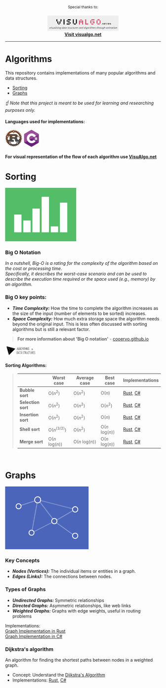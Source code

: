 <div align="center">

<sup>Special thanks to:</sup>

<a href="https://visualgo.net/en">
  <div>
    <img src="https://github.com/AnastasKosstow/algorithms/blob/main/assets/VisuAlgo.png" width="230" alt="visualgo" />
  </div>
  <b>
    Visit visualgo.net
  </b>
</a>

<hr />
</div>

# Algorithms
This repository contains implementations of many popular algorithms and data structures.

* [Sorting](#sorting)
* [Graphs](#graphs)

*☝ Note that this project is meant to be used for learning and researching purposes only.*
<br />

<h4 align="left">Languages used for implementations:</h4>
<p align="left">
  <img src="https://github.com/AnastasKosstow/algorithms/blob/main/assets/logo/rust-logo.png" alt="rust" width="55" height="55"/>
  <img src="https://github.com/AnastasKosstow/algorithms/blob/main/assets/logo/csharp-logo.png" alt="csharp" width="55" height="55"/>
</p>

<h4 align="left">For visual representation of the flow of each algorithm use  <a href="https://visualgo.net/en">VisuAlgo.net</a></h4>


# Sorting
<img src="https://github.com/AnastasKosstow/algorithms/blob/main/assets/sorting.gif" width="230" alt="sorting" />

### Big O Notation
*In a nutshell, Big-O is a rating for the complexity of the algorithm based on the cost or processing time.*
<br>
*Specifically, it describes the worst-case scenario and can be used to describe the execution time required or the space used (e.g., memory) by an algorithm.*

### Big O key points:
 - <b>*Time Complexity:*</b> How the time to complete the algorithm increases as the size of the input (number of elements to be sorted) increases.
 - <b>*Space Complexity:*</b> How much extra storage space the algorithm needs beyond the original input. This is less often discussed with sorting algorithms but is still a relevant factor.

> <b>For more information about 'Big O notation'</b> - <a href="https://cooervo.github.io/Algorithms-DataStructures-BigONotation/big-O-notation.html">cooervo.github.io</a>
<img src="https://github.com/AnastasKosstow/algorithms/blob/main/assets/logo-algos.svg" width="100" alt="cooervo.github.io" />

#### Sorting Algorithms: 
   > |                              | Worst case | Average case | Best case | Implementations |
   > | ---------------------------- | ---------- | ------------ | --------- | --------------- |
   > | <b>Bubble sort</b>                  | O(<i>n</i><sup>2</sup>)      | O(<i>n</i><sup>2</sup>)         | O(<i>n</i>)               | <a href="https://github.com/AnastasKosstow/algorithms/blob/main/rust/src/sorting/bubble_sort.rs">Rust</a>, <a href="https://github.com/AnastasKosstow/algorithms/blob/main/csharp/BubbleSort/Program.cs">C#</a>    |
   > | <b>Selection sort</b>              | O(<i>n</i><sup>2</sup>)      | O(<i>n</i><sup>2</sup>)          | O(<i>n</i><sup>2</sup>)   | <a href="https://github.com/AnastasKosstow/algorithms/blob/main/rust/src/sorting/selection_sort.rs">Rust</a>, <a href="https://github.com/AnastasKosstow/algorithms/blob/main/csharp/SelectionSort/Program.cs">C#</a> |
   > | <b>Insertion sort</b>              | O(<i>n</i><sup>2</sup>)      | O(<i>n</i><sup>2</sup>)          | O(<i>n</i>)               | <a href="https://github.com/AnastasKosstow/algorithms/blob/main/rust/src/sorting/insertion_sort.rs">Rust</a>, <a href="https://github.com/AnastasKosstow/algorithms/blob/main/csharp/InsertionSort/Program.cs">C#</a> |
   > | <b>Shell sort</b>                  | O(<i>n</i><sup>(3/2)</sup>)  | O(<i>n</i><sup>2</sup>)          | O(<i>n</i> log(<i>n</i>)) | <a href="https://github.com/AnastasKosstow/algorithms/blob/main/rust/src/sorting/shell_sort.rs">Rust</a>, <a href="https://github.com/AnastasKosstow/algorithms/blob/main/csharp/ShellSort/Program.cs">C#</a>     |
   > | <b>Merge sort</b>                  | O(<i>n</i> log(<i>n</i>))    | O(<i>n</i> log(<i>n</i>))        | O(<i>n</i> log(<i>n</i>)) | <a href="https://github.com/AnastasKosstow/algorithms/blob/main/rust/src/sorting/merge_sort.rs">Rust</a>, <a href="https://github.com/AnastasKosstow/algorithms/blob/main/csharp/MergeSort/Program.cs">C#</a>     |

<br>
 
Graphs
==========================

<img src="https://github.com/AnastasKosstow/algorithms/blob/main/assets/graphs.gif" width="270" alt="graphs" />

### Key Concepts
 - <b><i>Nodes (Vertices):</i></b> The individual items or entities in a graph.
 - <b><i>Edges (Links):</i></b> The connections between nodes.

### Types of Graphs
 - <b><i>Undirected Graphs:</b></i> Symmetric relationships
 - <b><i>Directed Graphs:</b></i> Asymmetric relationships, like web links
 - <b><i>Weighted Graphs:</b></i> Graphs with edge weights, useful in routing problems

Implementations:
<br>
<a href="https://github.com/AnastasKosstow/algorithms/blob/main/rust/src/graphs/graph.rs">Graph Implementation in Rust</a>
<br>
<a href="">Graph Implementation in C#</a>

### Dijkstra's algorithm
An algorithm for finding the shortest paths between nodes in a weighted graph.

- Concept: Understand the <a href="https://en.wikipedia.org/wiki/Dijkstra%27s_algorithm">Dijkstra's Algorithm</a>
- Implementations: <a href="https://github.com/AnastasKosstow/algorithms/blob/main/rust/src/graphs/dijkstra.rs">Rust</a>, <a href="">C#</a>
